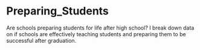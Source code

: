 # Preparing_Students
Are schools preparing students for life after high school?  I break down data on if schools are effectively teaching students and preparing them to be successful after graduation.
